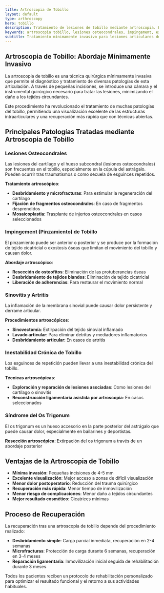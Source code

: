 ```yaml
---
title: Artroscopia de Tobillo
layout: default
type: arthroscopy
hero: tobillo
description: Tratamiento de lesiones de tobillo mediante artroscopia. Especialista en lesiones osteocondrales, impingement y artritis. Dr. Sammy Orozco, Cali, Colombia.
keywords: artroscopia tobillo, lesiones osteocondrales, impingement, esguinces crónicos, inestabilidad tobillo, cirugía artroscópica tobillo, artroscopia cali
subtitle: Tratamiento mínimamente invasivo para lesiones articulares del tobillo
---
```


## Artroscopia de Tobillo: Abordaje Mínimamente Invasivo

La artroscopia de tobillo es una técnica quirúrgica mínimamente invasiva que permite el diagnóstico y tratamiento de diversas patologías de esta articulación. A través de pequeñas incisiones, se introduce una cámara y el instrumental quirúrgico necesario para tratar las lesiones, minimizando el daño a los tejidos circundantes.

Este procedimiento ha revolucionado el tratamiento de muchas patologías del tobillo, permitiendo una visualización excelente de las estructuras intraarticulares y una recuperación más rápida que con técnicas abiertas.

## Principales Patologías Tratadas mediante Artroscopia de Tobillo

### Lesiones Osteocondrales

Las lesiones del cartílago y el hueso subcondral (lesiones osteocondrales) son frecuentes en el tobillo, especialmente en la cúpula del astrágalo. Pueden ocurrir tras traumatismos o como secuela de esguinces repetidos.

**Tratamiento artroscópico**:

- **Desbridamiento y microfracturas**: Para estimular la regeneración del cartílago
- **Fijación de fragmentos osteocondrales**: En caso de fragmentos desprendidos
- **Mosaicoplastia**: Trasplante de injertos osteocondrales en casos seleccionados

### Impingement (Pinzamiento) de Tobillo

El pinzamiento puede ser anterior o posterior y se produce por la formación de tejido cicatricial o exostosis óseas que limitan el movimiento del tobillo y causan dolor.

**Abordaje artroscópico**:

- **Resección de osteofitos**: Eliminación de las protuberancias óseas
- **Desbridamiento de tejidos blandos**: Eliminación de tejido cicatricial
- **Liberación de adherencias**: Para restaurar el movimiento normal

### Sinovitis y Artritis

La inflamación de la membrana sinovial puede causar dolor persistente y derrame articular.

**Procedimientos artroscópicos**:

- **Sinovectomía**: Extirpación del tejido sinovial inflamado
- **Lavado articular**: Para eliminar detritus y mediadores inflamatorios
- **Desbridamiento articular**: En casos de artritis

### Inestabilidad Crónica de Tobillo

Los esguinces de repetición pueden llevar a una inestabilidad crónica del tobillo.

**Técnicas artroscópicas**:

- **Exploración y reparación de lesiones asociadas**: Como lesiones del cartílago o sinovitis
- **Reconstrucción ligamentaria asistida por artroscopia**: En casos seleccionados

### Síndrome del Os Trigonum

El os trigonum es un hueso accesorio en la parte posterior del astrágalo que puede causar dolor, especialmente en bailarines y deportistas.

**Resección artroscópica**: Extirpación del os trigonum a través de un abordaje posterior

## Ventajas de la Artroscopia de Tobillo

- **Mínima invasión**: Pequeñas incisiones de 4-5 mm
- **Excelente visualización**: Mejor acceso a zonas de difícil visualización
- **Menor dolor postoperatorio**: Reducción del trauma quirúrgico
- **Recuperación más rápida**: Menor tiempo de inmovilización
- **Menor riesgo de complicaciones**: Menor daño a tejidos circundantes
- **Mejor resultado cosmético**: Cicatrices mínimas

## Proceso de Recuperación

La recuperación tras una artroscopia de tobillo depende del procedimiento realizado:

- **Desbridamiento simple**: Carga parcial inmediata, recuperación en 2-4 semanas
- **Microfracturas**: Protección de carga durante 6 semanas, recuperación en 3-4 meses
- **Reparación ligamentaria**: Inmovilización inicial seguida de rehabilitación durante 3 meses

Todos los pacientes reciben un protocolo de rehabilitación personalizado para optimizar el resultado funcional y el retorno a sus actividades habituales.

